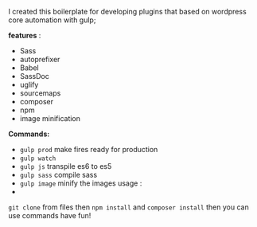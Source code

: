 I created this boilerplate for developing plugins that based on wordpress core
automation with gulp;


**features** :
- Sass
- autoprefixer
- Babel
- SassDoc
- uglify
- sourcemaps
- composer
- npm
- image minification

**Commands:**
- `gulp prod` make fires ready for production
- `gulp watch`
- `gulp js` transpile es6 to es5
- `gulp sass` compile sass 
- `gulp image` minify the images
usage :
- 
`git clone` from files then `npm install` and `composer install` then you can use commands
have fun!